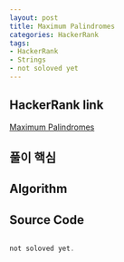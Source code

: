```yaml
---
layout: post
title: Maximum Palindromes
categories: HackerRank
tags: 
- HackerRank
- Strings
- not soloved yet
---
```


## **HackerRank link**
[Maximum Palindromes](https://www.hackerrank.com/challenges/maximum-palindromes/problem)


## **풀이 핵심**


## **Algorithm**


## **Source Code**
```java

not soloved yet.

```